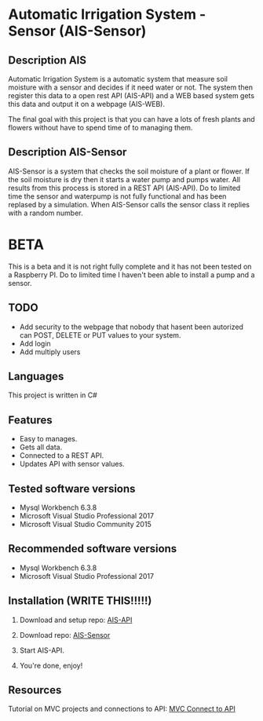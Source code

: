 # Automatic Irrigation System - Sensor (AIS-Sensor)

## Description AIS
Automatic Irrigation System is a automatic system that measure soil moisture with a sensor and decides if it need water or not.
The system then register this data to a open rest API (AIS-API) and a WEB based system gets this data and output it on a webpage (AIS-WEB).

The final goal with this project is that you can have a lots of fresh plants and flowers without have to spend time of to managing them.

## Description AIS-Sensor
AIS-Sensor is a system that checks the soil moisture of a plant or flower. If the soil moisture is dry then it starts a water pump and pumps water. All results from this process is stored in a REST API (AIS-API).
 Do to limited time the sensor and waterpump is not fully functional and has been replased by a simulation. When AIS-Sensor calls the sensor class it replies with a random number.

# BETA
This is a beta and it is not right fully complete and it has not been tested on a Raspberry PI.
Do to limited time I haven't been able to install a pump and a sensor.  

## TODO
* Add security to the webpage that nobody that hasent been autorized can POST, DELETE or PUT values to your system.
* Add login
* Add multiply users

## Languages
This project is written in C#

## Features
* Easy to manages.
* Gets all data.
* Connected to a REST API.
* Updates API with sensor values.


## Tested software versions
* Mysql Workbench 6.3.8
* Microsoft Visual Studio Professional 2017
* Microsoft Visual Studio Community 2015

## Recommended software versions
* Mysql Workbench 6.3.8
* Microsoft Visual Studio Professional 2017

## Installation (WRITE THIS!!!!!)
1. Download and setup repo: [AIS-API](https://github.com/joakimremler/AIS-API)

2. Download repo: [AIS-Sensor](https://github.com/joakimremler/AIS-Sensor)

3. Start AIS-API.

4. You're done, enjoy!

## Resources
Tutorial on MVC projects and connections to API:
[MVC Connect to API](https://www.youtube.com/watch?v=P8QtHXmCpCc)
